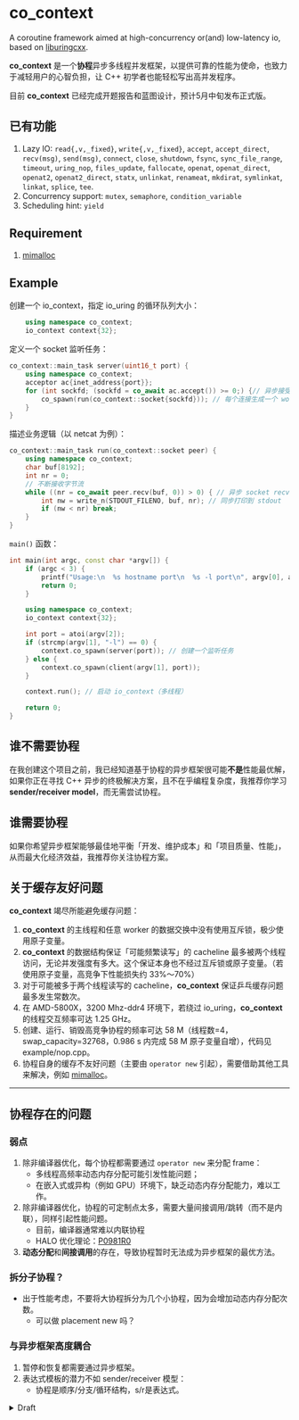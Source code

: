 # co_context

A coroutine framework aimed at high-concurrency or(and) low-latency io, based on [liburingcxx](https://github.com/Codesire-Deng/liburingcxx).

**co_context** 是一个**协程**异步多线程并发框架，以提供可靠的性能为使命，也致力于减轻用户的心智负担，让 C++ 初学者也能轻松写出高并发程序。

目前 **co_context** 已经完成开题报告和蓝图设计，预计5月中旬发布正式版。

## 已有功能

1. Lazy IO: `read{,v,_fixed}`, `write{,v,_fixed}`, `accept`, `accept_direct`, `recv(msg)`, `send(msg)`, `connect`, `close`, `shutdown`, `fsync`, `sync_file_range`, `timeout`, `uring_nop`, `files_update`, `fallocate`, `openat`, `openat_direct`, `openat2`, `openat2_direct`,  `statx`, `unlinkat`, `renameat`, `mkdirat`, `symlinkat`, `linkat`, `splice`, `tee`.
2. Concurrency support: `mutex`, `semaphore`, `condition_variable`
3. Scheduling hint: `yield`

## Requirement

1. [mimalloc](https://github.com/microsoft/mimalloc)

## Example

创建一个 io_context，指定 io_uring 的循环队列大小：

```cpp
    using namespace co_context;
    io_context context{32};
```

定义一个 socket 监听任务：

```cpp
co_context::main_task server(uint16_t port) {
    using namespace co_context;
    acceptor ac{inet_address{port}};
    for (int sockfd; (sockfd = co_await ac.accept()) >= 0;) {// 异步接受 client
        co_spawn(run(co_context::socket{sockfd})); // 每个连接生成一个 worker 任务
    }
}
```

描述业务逻辑（以 netcat 为例）：

```cpp
co_context::main_task run(co_context::socket peer) {
    using namespace co_context;
    char buf[8192];
    int nr = 0;
    // 不断接收字节流
    while ((nr = co_await peer.recv(buf, 0)) > 0) { // 异步 socket recv
        int nw = write_n(STDOUT_FILENO, buf, nr); // 同步打印到 stdout
        if (nw < nr) break;
    }
}
```

`main()` 函数：

```cpp
int main(int argc, const char *argv[]) {
    if (argc < 3) {
        printf("Usage:\n  %s hostname port\n  %s -l port\n", argv[0], argv[0]);
        return 0;
    }

    using namespace co_context;
    io_context context{32};

    int port = atoi(argv[2]);
    if (strcmp(argv[1], "-l") == 0) {
        context.co_spawn(server(port)); // 创建一个监听任务
    } else {
        context.co_spawn(client(argv[1], port));
    }

    context.run(); // 启动 io_context（多线程）

    return 0;
}

```

## 谁不需要协程

在我创建这个项目之前，我已经知道基于协程的异步框架很可能**不是**性能最优解，如果你正在寻找 C++ 异步的终极解决方案，且不在乎编程复杂度，我推荐你学习 **sender/receiver model**，而无需尝试协程。

## 谁需要协程

如果你希望异步框架能够最佳地平衡「开发、维护成本」和「项目质量、性能」，从而最大化经济效益，我推荐你关注协程方案。

## 关于缓存友好问题

**co_context** 竭尽所能避免缓存问题：

1. **co_context** 的主线程和任意 worker 的数据交换中没有使用互斥锁，极少使用原子变量。
2. **co_context** 的数据结构保证「可能频繁读写」的 cacheline 最多被两个线程访问，无论并发强度有多大。这个保证本身也不经过互斥锁或原子变量。（若使用原子变量，高竞争下性能损失约 33%～70%）
3. 对于可能被多于两个线程读写的 cacheline，**co_context** 保证乒乓缓存问题最多发生常数次。
4. 在 AMD-5800X，3200 Mhz-ddr4 环境下，若绕过 io_uring，**co_context** 的线程交互频率可达 1.25 GHz。
5. 创建、运行、销毁高竞争协程的频率可达 58 M（线程数=4，swap_capacity=32768，0.986 s 内完成 58 M 原子变量自增），代码见 example/nop.cpp。
6. 协程自身的缓存不友好问题（主要由 `operator new` 引起），需要借助其他工具来解决，例如 [mimalloc](https://github.com/microsoft/mimalloc)。

---

## 协程存在的问题

### 弱点

1. 除非编译器优化，每个协程都需要通过 `operator new` 来分配 frame：
   - 多线程高频率动态内存分配可能引发性能问题；
   - 在嵌入式或异构（例如 GPU）环境下，缺乏动态内存分配能力，难以工作。
2. 除非编译器优化，协程的可定制点太多，需要大量间接调用/跳转（而不是内联），同样引起性能问题。
   - 目前，编译器通常难以内联协程
   - HALO 优化理论：[P0981R0](http://open-std.org/JTC1/SC22/WG21/docs/papers/2021/p2300r3.html#biblio-p0981r0)
3. **动态分配**和**间接调用**的存在，导致协程暂时无法成为异步框架的最优方法。

### 拆分子协程？

- 出于性能考虑，不要将大协程拆分为几个小协程，因为会增加动态内存分配次数。
  - 可以做 placement new 吗？

### 与异步框架高度耦合

1. 暂停和恢复都需要通过异步框架。
2. 表达式模板的潜力不如 sender/receiver 模型：
   - 协程是顺序/分支/循环结构，s/r是表达式。

<details>

<summary>Draft</summary>

## draft

- 研究 liburingcxx 如何支持多生产者，多消费者并行（线程池中每个线程同时是 IO 生产者和消费者）
- Coroutine 解决内联和动态内存分配问题
- 表达式模板解决 task `&&` `||`。
- 和 `std::execution` 能否兼容

### 线程池实现

- 一个内核线程 polling，一个主线程收集提交、收割推送I/O，其他固定 worker 线程，thread bind core
- 节能模式：信号量表示允许的 idle worker 线程数量。低延模式：每个 worker 都 polling
- 每个 worker 自带两条任务队列（一个sqe，一个cqe），固定长度，原子变量，cacheline友好。sqe放不下就放 std::queue，等有空位再放入共享cache。
- 主线程cqe推送满了就切换到提交sqe
- 主线程sqe提交满了就切换到推送cqe

### eager_io

一种激进的 IO awaiter，在构造函数中初始化 IO 请求并提交。

在被 `co_await` 时，若 IO 早已完成，则无需让出。否则，需要等待 IO 完成后由调度器唤醒。

#### eager_io 的动机

1. 可以轻易部署并行化的 IO 请求，且对于 caller 协程来说是非阻塞的。还可进化出可取消的协程。
2. 尽早提交 IO 请求，可能带来更低的延迟。

#### eager_io 的缺点

涉及多线程并行，需要同步 IO 的状态（未完成、已完成）。至少要保证：调度器必须确保 「eager_io 已经知悉 IO 已完成」，否则可能丢数据。

#### eager_io 的实现

TODO: 改用原子变量，弃用检查队列

**co_context** 假设大多数 eager_io 会陷入「等待状态」，以此为优化立足点

1. eager_io 的 coroutine state(promise) 是调度器负责决定由谁销毁（由调度器或者由协程自己）。
2. eager_io 发起 IO 前，自我标记为「初始状态」「无结果」「无权销毁」，然后发起 IO。
3. eager_io 在「初始状态」下被 `co_await`，检查结果：
   1. 为「无结果」，则自我标记为「等待状态」「有权销毁」「有结果」，让出执行权
   2. 为「有结果」，自我标记为「IO 后状态」（保持「无权销毁」），继续执行。
   3. 析构时，「有权销毁」则销毁协程，否则自我标记为「待销毁」。
4. 调度器收割 IO 时，检查协程的标记：
   1. 为「等待状态」，则将协程加入调度队列，令其自行销毁。
   2. 为「初始状态」（初始、等待叠加态），向协程标记「有结果」，随后将协程加入检查队列
5. 调度器完成一轮提交/收割后，轮询检查队列：
   1. 若协程为「等待状态」，则弹出检查队列，并加入调度队列，令其自行销毁。
   2. 若协程为「初始状态」或者「IO 后状态」，不管它。
   3. 若协程为「待销毁」，销毁它，弹出检查队列。

此实现中可能的漏洞：

1. 未反省协程发生异常时的内存模型
2. 等你来发现……

### lazy_io

一种懒惰的 IO awaiter，在，在构造函数时什么都不做。

在被 `co_await` 时暂停，并发起 IO 请求，未来等待由调度器唤醒。当前线程轮询可以切入的协程。

#### lazy_io 的实现

1. lazy_io 返回一个 `awaiter`，其中的 `await_suspend` 负责主要逻辑：
   1. 提交一个 IO 请求。
   2. 找到一个已收割的 IO 请求，恢复它
2. `awaiter` 的 `await_resume` 返回特定结果。
3. 析构时，销毁协程。

### semaphore

仅运行在用户态 co_context 的信号量

#### semaphore 的动机

限制 `co_spawn` 和同类活跃协程的并发量

#### semaphore 的实现

1. 参考 std::semaphore，优化 binary_semaphore 的原子变量
2. 链表栈模拟无锁队列，均摊O(1)
3. `acquire` 分别在栈上创建 `awaiter`，形成等待链表
4. `release` 时放出一个release请求，由io_context处理（强制单消费者），放入某个reap_swap

</details>
